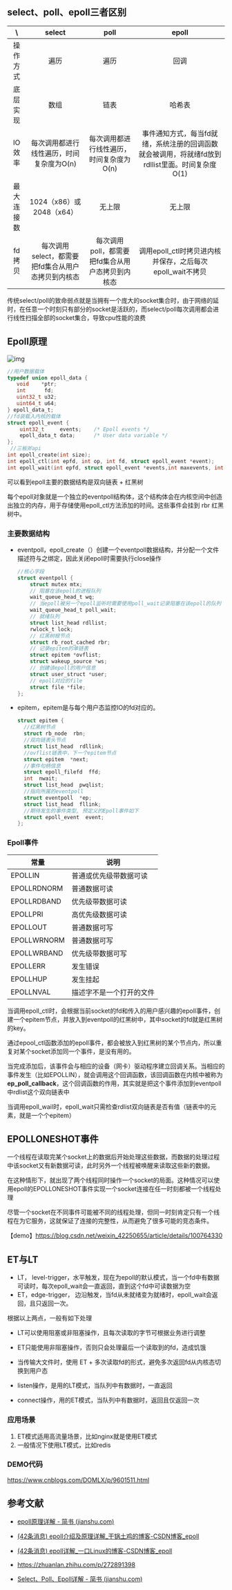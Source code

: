 ## select、poll、epoll三者区别

|     \      |                       select                       |                       poll                       |                            epoll                             |
| :--------: | :------------------------------------------------: | :----------------------------------------------: | :----------------------------------------------------------: |
|  操作方式  |                        遍历                        |                       遍历                       |                             回调                             |
|  底层实现  |                        数组                        |                       链表                       |                            哈希表                            |
|   IO效率   |      每次调用都进行线性遍历，时间复杂度为O(n)      |     每次调用都进行线性遍历，时间复杂度为O(n)     | 事件通知方式，每当fd就绪，系统注册的回调函数就会被调用，将就绪fd放到rdllist里面。时间复杂度O(1) |
| 最大连接数 |             1024（x86）或 2048（x64）              |                      无上限                      |                            无上限                            |
|   fd拷贝   | 每次调用select，都需要把fd集合从用户态拷贝到内核态 | 每次调用poll，都需要把fd集合从用户态拷贝到内核态 |  调用epoll_ctl时拷贝进内核并保存，之后每次epoll_wait不拷贝   |



传统select/poll的致命弱点就是当拥有一个庞大的socket集合时，由于网络的延时，在任意一个时刻只有部分的socket是活跃的，而select/poll每次调用都会进行线性扫描全部的socket集合，导致cpu性能的浪费



## Epoll原理

![img](https://raw.githubusercontent.com/VanniAmor/ImgBed/master/15744422-32af7c797010bf43.jpg)

```c
//用户数据载体
typedef union epoll_data {
   void    *ptr;
   int      fd;
   uint32_t u32;
   uint64_t u64;
} epoll_data_t;
//fd装载入内核的载体
struct epoll_event {
    uint32_t     events;    /* Epoll events */
    epoll_data_t data;      /* User data variable */
};
 //三板斧api
int epoll_create(int size); 
int epoll_ctl(int epfd, int op, int fd, struct epoll_event *event);  
int epoll_wait(int epfd, struct epoll_event *events,int maxevents, int timeout);
```

可以看到epoll主要的数据结构是双向链表 + 红黑树

每个epoll对象就是一个独立的eventpoll结构体，这个结构体会在内核空间中创造出独立的内存，用于存储使用epoll_ctl方法添加的时间。这些事件会挂到 rbr 红黑树中。

### 主要数据结构

- eventpoll，epoll_create（）创建一个eventpoll数据结构，并分配一个文件描述符与之绑定，因此关闭epoll时需要执行close操作

  ```c
  //核心字段
  struct eventpoll {
      struct mutex mtx;
      // 阻塞在该epoll的进程队列
      wait_queue_head_t wq;
      // 当epoll被另一个epoll监听时需要使用poll_wait记录阻塞在该epoll的队列
      wait_queue_head_t poll_wait;
      // 就绪队列
      struct list_head rdllist;
      rwlock_t lock;
      // 红黑树根节点
      struct rb_root_cached rbr;
      // 记录epitem的单链表
      struct epitem *ovflist;
      struct wakeup_source *ws;
      // 创建该epoll的用户信息
      struct user_struct *user;
      // epoll对应的file
      struct file *file;
  };
  ```

- epitem，epitem是与每个用户态监控IO的fd对应的。

  ```c
  struct epitem {
    //红黑树节点
    struct rb_node  rbn;      
    //双向链表头节点
    struct list_head  rdllink; 
    //ovflist链表中，下一个epitem节点
    struct epitem  *next;
    //事件句柄信息
    struct epoll_filefd  ffd;  
    int  nwait; 
    struct list_head  pwqlist;
    //指向所属的eventpoll
    struct eventpoll  *ep;      
    struct list_head  fllink;   
    //期待发生的事件类型, 预定义的Epoll事件如下
    struct epoll_event  event;  
  };
  ```

### Epoll事件

| 常量        | 说明                     |
| ----------- | ------------------------ |
| EPOLLIN     | 普通或优先级带数据可读   |
| EPOLLRDNORM | 普通数据可读             |
| EPOLLRDBAND | 优先级带数据可读         |
| EPOLLPRI    | 高优先级数据可读         |
| EPOLLOUT    | 普通数据可写             |
| EPOLLWRNORM | 普通数据可写             |
| EPOLLWRBAND | 优先级带数据可写         |
| EPOLLERR    | 发生错误                 |
| EPOLLHUP    | 发生挂起                 |
| EPOLLNVAL   | 描述字不是一个打开的文件 |



当调用epoll_ctl时，会根据当前socket的fd和传入的用户感兴趣的epoll事件，创建一个epitem节点，并放入到eventpoll的红黑树中，其中socket的fd就是红黑树的key。

通过epool_ctl函数添加的epoll事件，都会被放入到红黑树的某个节点内，所以重复对某个socket添加同一个事件，是没有用的。

当完成添加后，该事件会与相应的设备（网卡）驱动程序建立回调关系。当相应的事件发生（比如EPOLLIN），就会调用这个回调函数，该回调函数在内核中被称为**ep_poll_callback**，这个回调函数的作用，其实就是把这个事件添加到eventpoll中rdlist这个双向链表中



当调用epoll_wail时，epoll_wait只需检查rdlist双向链表是否有值（链表中的元素，就是一个个epitem）



## EPOLLONESHOT事件

一个线程在读取完某个socket上的数据后开始处理这些数据，而数据的处理过程中该socket又有新数据可读，此时另外一个线程被唤醒来读取这些新的数据。

在这种情形下，就出现了两个线程同时操作一个socket的局面。这种情况可以使用epoll的EPOLLONESHOT事件实现一个socket连接在任一时刻都被一个线程处理

尽管一个socket在不同事件可能被不同的线程处理，但同一时刻肯定只有一个线程在为它服务，这就保证了连接的完整性，从而避免了很多可能的竞态条件。



【demo】https://blog.csdn.net/weixin_42250655/article/details/100764330



## ET与LT

- LT， level-trigger，水平触发，现在为epoll的默认模式，当一个fd中有数据可读时，每次epoll_wait会一直返回，直到这个fd中可读数据为空
- ET，edge-trigger， 边沿触发，当fd从未就绪变为就绪时，epoll_wait会返回，且只返回一次。



根据以上两点，一般有如下处理

- LT可以使用阻塞或非阻塞操作，且每次读取的字节可根据业务进行调整
- ET只能使用非阻塞操作，否则只会处理最后一个读取到的fd，造成饥饿

- 当传输大文件时，使用 ET + 多次读取fd的形式，避免多次返回fd从内核态切换到用户态
- listen操作，是用的LT模式，当队列中有数据时，一直返回
- connect操作，用的ET模式，当队列中有数据时，返回且仅返回一次



### 应用场景

1. ET模式适用高流量场景，比如nginx就是使用ET模式
2. 一般情况下使用LT模式，比如redis



### DEMO代码

https://www.cnblogs.com/DOMLX/p/9601511.html



## 参考文献

- [epoll原理详解 - 简书 (jianshu.com)](https://www.jianshu.com/p/b0504ae6f645)

- [(42条消息) epoll介绍及原理详解_干锅土鸡的博客-CSDN博客_epoll](https://blog.csdn.net/weixin_46258483/article/details/122562266)
- [(42条消息) epoll详解_一口Linux的博客-CSDN博客_epoll](https://blog.csdn.net/daocaokafei/article/details/117397600)

- https://zhuanlan.zhihu.com/p/272891398

- [Select、Poll、Epoll详解 - 简书 (jianshu.com)](https://www.jianshu.com/p/722819425dbd/)